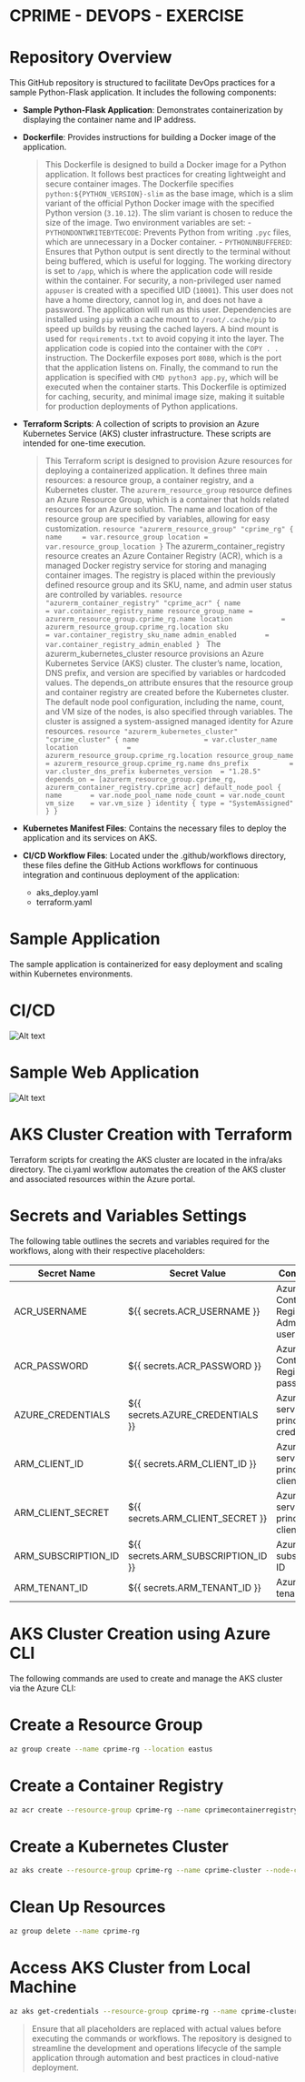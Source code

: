 # CPRIME - DEVOPS - EXERCISE
# Repository Overview
This GitHub repository is structured to facilitate DevOps practices for a sample Python-Flask application. It includes the following components:

- **Sample Python-Flask Application**: Demonstrates containerization by displaying the container name and IP address.
- **Dockerfile**: Provides instructions for building a Docker image of the application.
    > This Dockerfile is designed to build a Docker image for a Python application. It follows best practices for creating lightweight and secure container images.
        The Dockerfile specifies `python:${PYTHON_VERSION}-slim` as the base image, which is a slim variant of the official Python Docker image with the specified Python version (`3.10.12`). The slim variant is chosen to reduce the size of the image.
        Two environment variables are set:
            - `PYTHONDONTWRITEBYTECODE`: Prevents Python from writing `.pyc` files, which are unnecessary in a Docker container.
            - `PYTHONUNBUFFERED`: Ensures that Python output is sent directly to the terminal without being buffered, which is useful for logging.
        The working directory is set to `/app`, which is where the application code will reside within the container.
        For security, a non-privileged user named `appuser` is created with a specified UID (`10001`). This user does not have a home directory, cannot log in, and does not have a password. The application will run as this user.
        Dependencies are installed using `pip` with a cache mount to `/root/.cache/pip` to speed up builds by reusing the cached layers. A bind mount is used for `requirements.txt` to avoid copying it into the layer.
        The application code is copied into the container with the `COPY . .` instruction.
        The Dockerfile exposes port `8080`, which is the port that the application listens on.
        Finally, the command to run the application is specified with `CMD python3 app.py`, which will be executed when the container starts.
        This Dockerfile is optimized for caching, security, and minimal image size, making it suitable for production deployments of Python applications.
- **Terraform Scripts**: A collection of scripts to provision an Azure Kubernetes Service (AKS) cluster infrastructure. These scripts are intended for one-time execution.
    > This Terraform script is designed to provision Azure resources for deploying a containerized application. It defines three main resources: a resource group, a container registry, and a Kubernetes cluster.
    The `azurerm_resource_group` resource defines an Azure Resource Group, which is a container that holds related resources for an Azure solution. The name and location of the resource group are specified by variables, allowing for easy customization.
    `
        resource "azurerm_resource_group" "cprime_rg" {
        name     = var.resource_group
        location = var.resource_group_location
        }
    `
    The azurerm_container_registry resource creates an Azure Container Registry (ACR), which is a managed Docker registry service for storing and managing container images. The registry is placed within the previously defined resource group and its SKU, name, and admin user status are controlled by variables.
    `resource "azurerm_container_registry" "cprime_acr" {
        name                = var.container_registry_name
        resource_group_name = azurerm_resource_group.cprime_rg.name
        location            = azurerm_resource_group.cprime_rg.location
        sku                 = var.container_registry_sku_name
        admin_enabled       = var.container_registry_admin_enabled
    }
    `
    The azurerm_kubernetes_cluster resource provisions an Azure Kubernetes Service (AKS) cluster. The cluster’s name, location, DNS prefix, and version are specified by variables or hardcoded values. The depends_on attribute ensures that the resource group and container registry are created before the Kubernetes cluster.
    The default node pool configuration, including the name, count, and VM size of the nodes, is also specified through variables. The cluster is assigned a system-assigned managed identity for Azure resources.
    `resource "azurerm_kubernetes_cluster" "cprime_cluster" {
    name                = var.cluster_name
    location            = azurerm_resource_group.cprime_rg.location
    resource_group_name = azurerm_resource_group.cprime_rg.name
    dns_prefix          = var.cluster_dns_prefix
    kubernetes_version  = "1.28.5"
    depends_on = [azurerm_resource_group.cprime_rg, azurerm_container_registry.cprime_acr]
    default_node_pool {
        name       = var.node_pool_name
        node_count = var.node_count
        vm_size    = var.vm_size
    }
    identity {
        type = "SystemAssigned"
    }
    }
    `

- **Kubernetes Manifest Files**: Contains the necessary files to deploy the application and its services on AKS.
- **CI/CD Workflow Files**: Located under the .github/workflows directory, these files define the GitHub Actions workflows for continuous integration and continuous deployment of the application:
    - aks_deploy.yaml
    - terraform.yaml
# Sample Application
The sample application is containerized for easy deployment and scaling within Kubernetes environments.

# CI/CD 

![Alt text](git_to_aks_workflow.png)

# Sample Web Application
![Alt text](app.png)

# AKS Cluster Creation with Terraform
Terraform scripts for creating the AKS cluster are located in the infra/aks directory. The ci.yaml workflow automates the creation of the AKS cluster and associated resources within the Azure portal.

# Secrets and Variables Settings
The following table outlines the secrets and variables required for the workflows, along with their respective placeholders:

| Secret Name | Secret Value | Comments |
|-------------|--------------|----------|
|ACR_USERNAME|${{ secrets.ACR_USERNAME }}|Azure Container Registry Admin username|
|ACR_PASSWORD|${{ secrets.ACR_PASSWORD }}|Azure Container Registry password|
|AZURE_CREDENTIALS|${{ secrets.AZURE_CREDENTIALS }}|Azure service principal credentials|
|ARM_CLIENT_ID|${{ secrets.ARM_CLIENT_ID }}|Azure service principal client ID|
|ARM_CLIENT_SECRET|${{ secrets.ARM_CLIENT_SECRET }}|Azure service principal client secret|
|ARM_SUBSCRIPTION_ID|${{ secrets.ARM_SUBSCRIPTION_ID }}|Azure subscription ID|
|ARM_TENANT_ID|${{ secrets.ARM_TENANT_ID }}|Azure tenant ID|
# AKS Cluster Creation using Azure CLI
The following commands are used to create and manage the AKS cluster via the Azure CLI:

# Create a Resource Group
```sh
az group create --name cprime-rg --location eastus
```
# Create a Container Registry
```sh
az acr create --resource-group cprime-rg --name cprimecontainerregistry --sku Basic
```
# Create a Kubernetes Cluster
```sh
az aks create --resource-group cprime-rg --name cprime-cluster --node-count 2 --enable-addons monitoring --generate-ssh-keys
```
# Clean Up Resources
```sh
az group delete --name cprime-rg
```
# Access AKS Cluster from Local Machine
```sh
az aks get-credentials --resource-group cprime-rg --name cprime-cluster
```
> Ensure that all placeholders are replaced with actual values before executing the commands or workflows. The repository is designed to streamline the development and operations lifecycle of the sample application through automation and best practices in cloud-native deployment.
